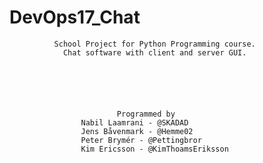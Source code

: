 # DevOps17_Chat

              School Project for Python Programming course.
                Chat software with client and server GUI.






                            Programmed by
                    Nabil Laamrani - @SKADAD
                    Jens Båvenmark - @Hemme02
                    Peter Brymér - @Pettingbror
                    Kim Ericsson - @KimThoamsEriksson

